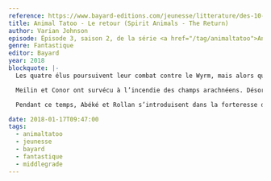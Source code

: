 ```yaml
---
reference: https://www.bayard-editions.com/jeunesse/litterature/des-10-ans/le-retour
title: Animal Tatoo - Le retour (Spirit Animals - The Return)
author: Varian Johnson
episode: Épisode 3, saison 2, de la série <a href="/tag/animaltatoo">Animal Tatoo</a>
genre: Fantastique
editor: Bayard
year: 2018
blockquote: |-
  Les quatre élus poursuivent leur combat contre le Wyrm, mais alors qu’ils se rapprochent du but, la menace est de plus en plus forte…

  Meilin et Conor ont survécu à l’incendie des champs arachnéens. Désormais, leur mission est d’atteindre les racines du Wyrm qui continuent à se développer. Affaiblis, les héros et leurs animaux totems, doivent parvenir tant bien que mal à garder leur cap.

  Pendant ce temps, Abéké et Rollan s’introduisent dans la forteresse de Zourtzi afin d’y trouver de l’aide. Mais le lieu, censé être imprenable, est assiégé par Zérif et ses troupes. Les enfants sont obligés de battre en retraite. Et l’un d’eux perd son animal totem dans la fuite…

date: 2018-01-17T09:47:00
tags:
  - animaltatoo
  - jeunesse
  - bayard
  - fantastique
  - middlegrade
---
```


